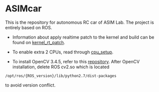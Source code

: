 # ASIMcar
This is the repository for autonomous RC car of ASIM Lab. The project is entirely based on ROS.

* Information about apply realtime patch to the kernel and build can be found on [kernel_rt_patch](https://github.com/xihuiwu/ASIMcar/blob/master/docs/JetsonTX2_setup/kernel_rt_patch.md).

* To enable extra 2 CPUs, read through [cpu_setup](https://github.com/xihuiwu/ASIMcar/blob/master/docs/asimcar_setup/cpu_setup.md).

* To install OpenCV 3.4.5, refer to this [repository](https://github.com/xihuiwu/buildOpenCVTX2).
After OpenCV installation, delete ROS cv2.so which is located
```
/opt/ros/{ROS_version}/lib/python2.7/dist-packages
```
 to avoid version conflict.
